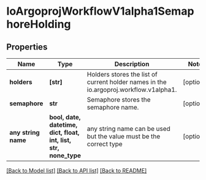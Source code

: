# IoArgoprojWorkflowV1alpha1SemaphoreHolding


## Properties
Name | Type | Description | Notes
------------ | ------------- | ------------- | -------------
**holders** | **[str]** | Holders stores the list of current holder names in the io.argoproj.workflow.v1alpha1. | [optional] 
**semaphore** | **str** | Semaphore stores the semaphore name. | [optional] 
**any string name** | **bool, date, datetime, dict, float, int, list, str, none_type** | any string name can be used but the value must be the correct type | [optional]

[[Back to Model list]](../README.md#documentation-for-models) [[Back to API list]](../README.md#documentation-for-api-endpoints) [[Back to README]](../README.md)


